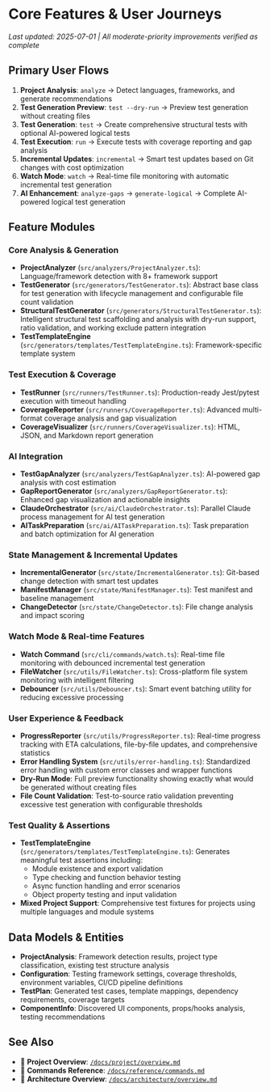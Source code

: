 # Core Features & User Journeys

*Last updated: 2025-07-01 | All moderate-priority improvements verified as complete*

## Primary User Flows
1. **Project Analysis**: `analyze` → Detect languages, frameworks, and generate recommendations
2. **Test Generation Preview**: `test --dry-run` → Preview test generation without creating files
3. **Test Generation**: `test` → Create comprehensive structural tests with optional AI-powered logical tests  
4. **Test Execution**: `run` → Execute tests with coverage reporting and gap analysis
5. **Incremental Updates**: `incremental` → Smart test updates based on Git changes with cost optimization
6. **Watch Mode**: `watch` → Real-time file monitoring with automatic incremental test generation
7. **AI Enhancement**: `analyze-gaps` → `generate-logical` → Complete AI-powered logical test generation

## Feature Modules

### Core Analysis & Generation
- **ProjectAnalyzer** (`src/analyzers/ProjectAnalyzer.ts`): Language/framework detection with 8+ framework support
- **TestGenerator** (`src/generators/TestGenerator.ts`): Abstract base class for test generation with lifecycle management and configurable file count validation  
- **StructuralTestGenerator** (`src/generators/StructuralTestGenerator.ts`): Intelligent structural test scaffolding and analysis with dry-run support, ratio validation, and working exclude pattern integration
- **TestTemplateEngine** (`src/generators/templates/TestTemplateEngine.ts`): Framework-specific template system

### Test Execution & Coverage
- **TestRunner** (`src/runners/TestRunner.ts`): Production-ready Jest/pytest execution with timeout handling
- **CoverageReporter** (`src/runners/CoverageReporter.ts`): Advanced multi-format coverage analysis and gap visualization
- **CoverageVisualizer** (`src/runners/CoverageVisualizer.ts`): HTML, JSON, and Markdown report generation

### AI Integration
- **TestGapAnalyzer** (`src/analyzers/TestGapAnalyzer.ts`): AI-powered gap analysis with cost estimation
- **GapReportGenerator** (`src/analyzers/GapReportGenerator.ts`): Enhanced gap visualization and actionable insights
- **ClaudeOrchestrator** (`src/ai/ClaudeOrchestrator.ts`): Parallel Claude process management for AI test generation
- **AITaskPreparation** (`src/ai/AITaskPreparation.ts`): Task preparation and batch optimization for AI generation

### State Management & Incremental Updates  
- **IncrementalGenerator** (`src/state/IncrementalGenerator.ts`): Git-based change detection with smart test updates
- **ManifestManager** (`src/state/ManifestManager.ts`): Test manifest and baseline management
- **ChangeDetector** (`src/state/ChangeDetector.ts`): File change analysis and impact scoring

### Watch Mode & Real-time Features
- **Watch Command** (`src/cli/commands/watch.ts`): Real-time file monitoring with debounced incremental test generation
- **FileWatcher** (`src/utils/FileWatcher.ts`): Cross-platform file system monitoring with intelligent filtering  
- **Debouncer** (`src/utils/Debouncer.ts`): Smart event batching utility for reducing excessive processing

### User Experience & Feedback
- **ProgressReporter** (`src/utils/ProgressReporter.ts`): Real-time progress tracking with ETA calculations, file-by-file updates, and comprehensive statistics
- **Error Handling System** (`src/utils/error-handling.ts`): Standardized error handling with custom error classes and wrapper functions
- **Dry-Run Mode**: Full preview functionality showing exactly what would be generated without creating files
- **File Count Validation**: Test-to-source ratio validation preventing excessive test generation with configurable thresholds

### Test Quality & Assertions
- **TestTemplateEngine** (`src/generators/templates/TestTemplateEngine.ts`): Generates meaningful test assertions including:
  - Module existence and export validation
  - Type checking and function behavior testing
  - Async function handling and error scenarios
  - Object property testing and input validation
- **Mixed Project Support**: Comprehensive test fixtures for projects using multiple languages and module systems

## Data Models & Entities
- **ProjectAnalysis**: Framework detection results, project type classification, existing test structure analysis
- **Configuration**: Testing framework settings, coverage thresholds, environment variables, CI/CD pipeline definitions
- **TestPlan**: Generated test cases, template mappings, dependency requirements, coverage targets
- **ComponentInfo**: Discovered UI components, props/hooks analysis, testing recommendations

## See Also
- 📖 **Project Overview**: [`/docs/project/overview.md`](../project/overview.md)
- 📖 **Commands Reference**: [`/docs/reference/commands.md`](../reference/commands.md)
- 📖 **Architecture Overview**: [`/docs/architecture/overview.md`](../architecture/overview.md)
